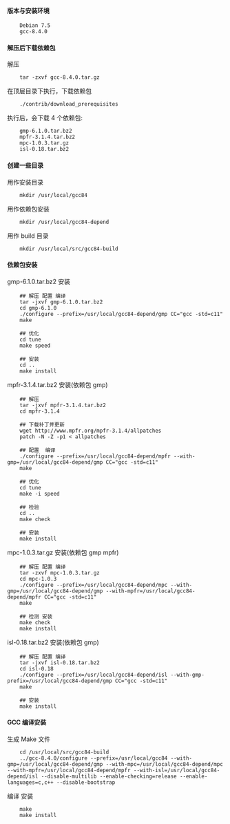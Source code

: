 
#### 版本与安装环境
```
    Debian 7.5
    gcc-8.4.0
```


#### 解压后下载依赖包

解压
```shell
    tar -zxvf gcc-8.4.0.tar.gz
```

在顶层目录下执行，下载依赖包
```shell
    ./contrib/download_prerequisites
```
执行后，会下载 4 个依赖包:
```
    gmp-6.1.0.tar.bz2
    mpfr-3.1.4.tar.bz2
    mpc-1.0.3.tar.gz
    isl-0.18.tar.bz2
```


#### 创建一些目录

用作安装目录
```shell
    mkdir /usr/local/gcc84
```

用作依赖包安装
```shell
    mkdir /usr/local/gcc84-depend
```

用作 build 目录
```shell
    mkdir /usr/local/src/gcc84-build
```


#### 依赖包安装

gmp-6.1.0.tar.bz2 安装
```shell
    ## 解压 配置 编译
    tar -jxvf gmp-6.1.0.tar.bz2
    cd gmp-6.1.0
    ./configure --prefix=/usr/local/gcc84-depend/gmp CC="gcc -std=c11"
    make
    
    ## 优化
    cd tune
    make speed
    
    ## 安装
    cd ..
    make install
```

mpfr-3.1.4.tar.bz2 安装(依赖包 gmp)
```shell
    ## 解压
    tar -jxvf mpfr-3.1.4.tar.bz2
    cd mpfr-3.1.4
    
    ## 下载补丁并更新
    wget http://www.mpfr.org/mpfr-3.1.4/allpatches
    patch -N -Z -p1 < allpatches
    
    ## 配置  编译
    ./configure --prefix=/usr/local/gcc84-depend/mpfr --with-gmp=/usr/local/gcc84-depend/gmp CC="gcc -std=c11"
    make

    ## 优化
    cd tune
    make -i speed
    
    ## 检验
    cd ..
    make check
    
    ## 安装
    make install
```

mpc-1.0.3.tar.gz 安装(依赖包 gmp mpfr)
```shell
    ## 解压 配置 编译
    tar -zxvf mpc-1.0.3.tar.gz
    cd mpc-1.0.3
    ./configure --prefix=/usr/local/gcc84-depend/mpc --with-gmp=/usr/local/gcc84-depend/gmp --with-mpfr=/usr/local/gcc84-depend/mpfr CC="gcc -std=c11"
    make
    
    ## 检测 安装
    make check
    make install
```

isl-0.18.tar.bz2 安装(依赖包 gmp)
```shell
    ## 解压 配置 编译
    tar -jxvf isl-0.18.tar.bz2
    cd isl-0.18
    ./configure --prefix=/usr/local/gcc84-depend/isl --with-gmp-prefix=/usr/local/gcc84-depend/gmp CC="gcc -std=c11"
    make
    
    ## 安装
    make install
```

#### GCC 编译安装

生成 Make 文件
```shell
    cd /usr/local/src/gcc84-build
    ../gcc-8.4.0/configure --prefix=/usr/local/gcc84 --with-gmp=/usr/local/gcc84-depend/gmp --with-mpc=/usr/local/gcc84-depend/mpc --with-mpfr=/usr/local/gcc84-depend/mpfr --with-isl=/usr/local/gcc84-depend/isl --disable-multilib --enable-checking=release --enable-languages=c,c++ --disable-bootstrap
```

编译 安装
```shell
    make
    make install
```